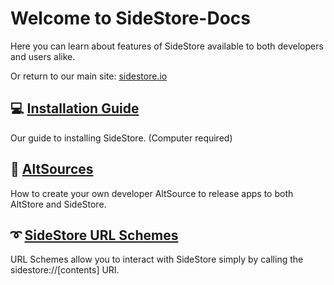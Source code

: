 # Welcome to SideStore-Docs

Here you can learn about features of SideStore available to both developers and users alike.

Or return to our main site: [sidestore.io](https://sidestore.io)

## 💻 [Installation Guide](/install)

Our guide to installing SideStore. (Computer required)

## 📶 [AltSources](/sources.md)

How to create your own developer AltSource to release apps to both AltStore and SideStore.

## ➰ [SideStore URL Schemes](/url-schemes.md)

URL Schemes allow you to interact with SideStore simply by calling the sidestore://[contents] URI. 
